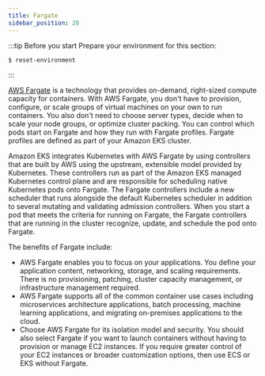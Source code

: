 ```yaml
---
title: Fargate
sidebar_position: 20
---
```


:::tip Before you start
Prepare your environment for this section:

```bash timeout=300 wait=30
$ reset-environment 
```

:::

[AWS Fargate](https://aws.amazon.com/fargate/)  is a technology that provides on-demand, right-sized compute capacity for containers. With AWS Fargate, you don't have to provision, configure, or scale groups of virtual machines on your own to run containers. You also don't need to choose server types, decide when to scale your node groups, or optimize cluster packing. You can control which pods start on Fargate and how they run with Fargate profiles. Fargate profiles are defined as part of your Amazon EKS cluster.

Amazon EKS integrates Kubernetes with AWS Fargate by using controllers that are built by AWS using the upstream, extensible model provided by Kubernetes. These controllers run as part of the Amazon EKS managed Kubernetes control plane and are responsible for scheduling native Kubernetes pods onto Fargate. The Fargate controllers include a new scheduler that runs alongside the default Kubernetes scheduler in addition to several mutating and validating admission controllers. When you start a pod that meets the criteria for running on Fargate, the Fargate controllers that are running in the cluster recognize, update, and schedule the pod onto Fargate.

The benefits of Fargate include:
* AWS Fargate enables you to focus on your applications. You define your application content, networking, storage, and scaling requirements. There is no provisioning, patching, cluster capacity management, or infrastructure management required.
* AWS Fargate supports all of the common container use cases including microservices architecture applications, batch processing, machine learning applications, and migrating on-premises applications to the cloud.
* Choose AWS Fargate for its isolation model and security. You should also select Fargate if you want to launch containers without having to provision or manage EC2 instances. If you require greater control of your EC2 instances or broader customization options, then use ECS or EKS without Fargate.